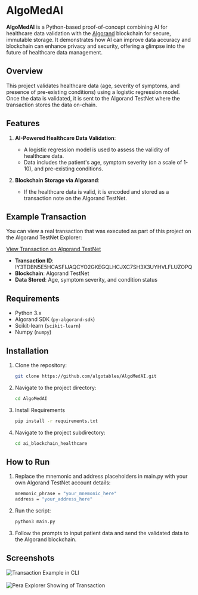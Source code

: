 # AlgoMedAI

**AlgoMedAI** is a Python-based proof-of-concept combining AI for healthcare data validation with the [Algorand](https://www.algorand.com/) blockchain for secure, immutable storage. It demonstrates how AI can improve data accuracy and blockchain can enhance privacy and security, offering a glimpse into the future of healthcare data management.

## Overview

This project validates healthcare data (age, severity of symptoms, and presence of pre-existing conditions) using a logistic regression model. Once the data is validated, it is sent to the Algorand TestNet where the transaction stores the data on-chain.

## Features

1. **AI-Powered Healthcare Data Validation**: 
   - A logistic regression model is used to assess the validity of healthcare data.
   - Data includes the patient's age, symptom severity (on a scale of 1-10), and pre-existing conditions.

2. **Blockchain Storage via Algorand**:
   - If the healthcare data is valid, it is encoded and stored as a transaction note on the Algorand TestNet.

## Example Transaction

You can view a real transaction that was executed as part of this project on the Algorand TestNet Explorer:

[View Transaction on Algorand TestNet](https://testnet.explorer.perawallet.app/tx/IY3TDBN5E5HCASFIJAQCYO2GKEGQLHCJXC7SH3X3UYHVLFLUZOPQ)

- **Transaction ID**: IY3TDBN5E5HCASFIJAQCYO2GKEGQLHCJXC7SH3X3UYHVLFLUZOPQ
- **Blockchain**: Algorand TestNet
- **Data Stored**: Age, symptom severity, and condition status

## Requirements

- Python 3.x
- Algorand SDK (`py-algorand-sdk`)
- Scikit-learn (`scikit-learn`)
- Numpy (`numpy`)

## Installation

1. Clone the repository:
   ```bash
   git clone https://github.com/algotables/AlgoMedAI.git
2. Navigate to the project directory:
   ```bash
   cd AlgoMedAI
3. Install Requirements
   ```bash
   pip install -r requirements.txt
4. Navigate to the project subdirectory:
   ```bash
   cd ai_blockchain_healthcare

## How to Run
1. Replace the mnemonic and address placeholders in main.py with your own Algorand TestNet account details:
   ```bash
   mnemonic_phrase = "your_mnemonic_here"
   address = "your_address_here"
2. Run the script:
   ```bash
   python3 main.py
3. Follow the prompts to input patient data and send the validated data to the Algorand blockchain.

## Screenshots
<img src="https://github.com/user-attachments/assets/3f0614fd-bdfe-452f-a0e1-1d5222e7bc43" alt="Transaction Example in CLI"/>
<br>
<br>
<img src="https://github.com/user-attachments/assets/1b752c20-6560-41a1-9925-5900de0779ac" alt="Pera Explorer Showing of Transaction"/>
